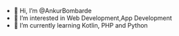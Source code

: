 - 👋 Hi, I’m @AnkurBombarde
- 👀 I’m interested in Web Development,App Development 
- 🌱 I’m currently learning Kotlin, PHP and Python



<!---
AnkurBombarde/AnkurBombarde is a ✨ special ✨ repository because its `README.md` (this file) appears on your GitHub profile.
You can click the Preview link to take a look at your changes.
--->
